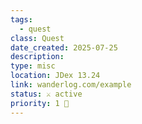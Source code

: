 ```yaml
---
tags:
  - quest
class: Quest
date_created: 2025-07-25
description: 
type: misc
location: JDex 13.24
link: wanderlog.com/example
status: ⚔️ active
priority: 1 🔴
---
```



